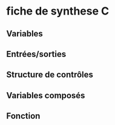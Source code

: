# fiche de synthese C

## Variables

## Entrées/sorties

## Structure de contrôles

## Variables composés

## Fonction
